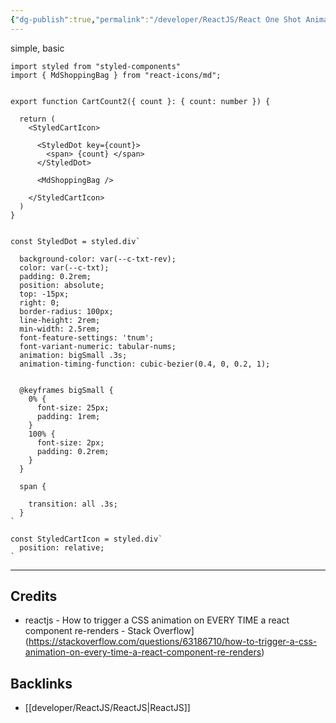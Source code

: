 ```yaml
---
{"dg-publish":true,"permalink":"/developer/ReactJS/React One Shot Animation with CSS Trick/"}
---
```



simple, basic
```tsx
import styled from "styled-components"
import { MdShoppingBag } from "react-icons/md";


export function CartCount2({ count }: { count: number }) {

  return (
    <StyledCartIcon>

      <StyledDot key={count}>
        <span> {count} </span>
      </StyledDot>

      <MdShoppingBag />

    </StyledCartIcon>
  )
}


const StyledDot = styled.div`

  background-color: var(--c-txt-rev);
  color: var(--c-txt);
  padding: 0.2rem;
  position: absolute;
  top: -15px;
  right: 0;
  border-radius: 100px;
  line-height: 2rem;
  min-width: 2.5rem;
  font-feature-settings: 'tnum';
  font-variant-numeric: tabular-nums;
  animation: bigSmall .3s;
  animation-timing-function: cubic-bezier(0.4, 0, 0.2, 1);


  @keyframes bigSmall {
    0% { 
      font-size: 25px;
      padding: 1rem;
    }
    100% { 
      font-size: 2px;
      padding: 0.2rem;
    }
  }

  span {

    transition: all .3s;
  }
`

const StyledCartIcon = styled.div`
  position: relative;
`
```


---
## Credits
- reactjs - How to trigger a CSS animation on EVERY TIME a react component re-renders - Stack Overflow](https://stackoverflow.com/questions/63186710/how-to-trigger-a-css-animation-on-every-time-a-react-component-re-renders)

## Backlinks
- [[developer/ReactJS/ReactJS\|ReactJS]]